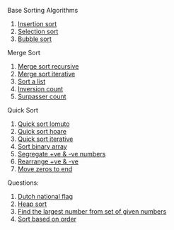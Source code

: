 Base Sorting Algorithms
1. [Insertion sort](base/InsertionSort.java)
2. [Selection sort](base/SelectionSort.java)
3. [Bubble sort](base/BubbleSort.java)

Merge Sort
1. [Merge sort recursive](base/MergeSortRecursive.java)
2. [Merge sort iterative](base/MergeSortIterative.java)
3. [Sort a list](base/MergeSort_List.java)
4. [Inversion count](questions/InversionCount.java)
5. [Surpasser count](questions/SurpasserCount.java)

Quick Sort
1. [Quick sort lomuto](base/QuickSortLomuto.java)
2. [Quick sort hoare](base/QuickSortHoare.java)
3. [Quick sort iterative](base/QuickSortIterative.java)
4. [Sort binary array](questions/SortBinaryArray.java)
5. [Segregate +ve & -ve numbers](questions/SegregateNegPosNumbers.java)
6. [Rearrange +ve & -ve](questions/RearrangePositiveNegative.java)
7. [Move zeros to end](questions/MoveZerosToEnd.java)

Questions:
1. [Dutch national flag](base/DutchNationalFlag.java)
2. [Heap sort](base/HeapSort.java)
3. [Find the largest number from set of given numbers](questions/FindLargestNumberFromSetOFGivenNumbers.java)
4. [Sort based on order](questions/SortBasedOnOrder.java)